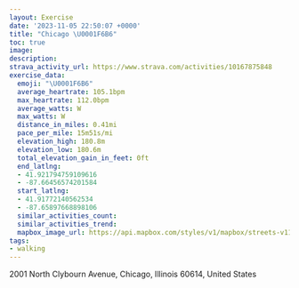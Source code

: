 ```yaml
---
layout: Exercise
date: '2023-11-05 22:50:07 +0000'
title: "Chicago \U0001F6B6"
toc: true
image:
description:
strava_activity_url: https://www.strava.com/activities/10167875848
exercise_data:
  emoji: "\U0001F6B6"
  average_heartrate: 105.1bpm
  max_heartrate: 112.0bpm
  average_watts: W
  max_watts: W
  distance_in_miles: 0.41mi
  pace_per_mile: 15m51s/mi
  elevation_high: 180.8m
  elevation_low: 180.6m
  total_elevation_gain_in_feet: 0ft
  end_latlng:
  - 41.921794759109616
  - -87.66456574201584
  start_latlng:
  - 41.91772140562534
  - -87.65897668898106
  similar_activities_count:
  similar_activities_trend:
  mapbox_image_url: https://api.mapbox.com/styles/v1/mapbox/streets-v11/static/path-5+787af2-1.0(%7Djz~Fji%60vOkAfB%5Dd%40e%40x%40eAzA%5Bj%40Ob%40gArA),pin-s-s+e5b22e(-87.66118,41.91935),pin-s-f+89ae00(-87.66346000000001,41.921)/auto/800x800?access_token=pk.eyJ1Ijoiam9zaGJlY2ttYW4iLCJhIjoiY205eWR2aDd1MWZ6djJrbXc4a3M0bWZleiJ9.XiG9OWkNcZk2QzjJbxLB4A
tags:
- walking
---
```




2001 North Clybourn Avenue, Chicago, Illinois 60614, United States
